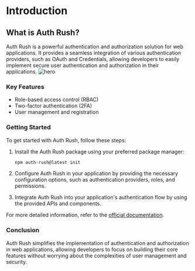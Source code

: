 # Introduction

## What is Auth Rush?


Auth Rush is a powerful authentication and authorization solution for web applications. It provides a seamless integration of various authentication providers, such as OAuth and Credentials, allowing developers to easily implement secure user authentication and authorization in their applications.
![hero](apps/docs/public/assets/icons)
### Key Features

- Role-based access control (RBAC)
- Two-factor authentication (2FA)
- User management and registration

### Getting Started

To get started with Auth Rush, follow these steps:

1. Install the Auth Rush package using your preferred package manager:

   ```bash
   npm auth-rush@latest init
   ```

2. Configure Auth Rush in your application by providing the necessary configuration options, such as authentication providers, roles, and permissions.

3. Integrate Auth Rush into your application's authentication flow by using the provided APIs and components.

For more detailed information, refer to the [official documentation](https://authrush.com).

### Conclusion

Auth Rush simplifies the implementation of authentication and authorization in web applications, allowing developers to focus on building their core features without worrying about the complexities of user management and security.
